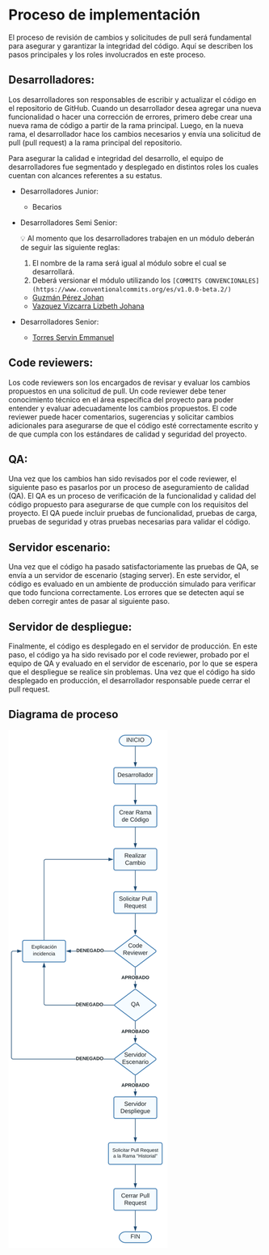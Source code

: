 # Proceso de implementación

El proceso de revisión de cambios y solicitudes de pull será fundamental para asegurar y garantizar la integridad del código. Aquí se describen los pasos principales y los roles involucrados en este proceso.

## Desarrolladores:

Los desarrolladores son responsables de escribir y actualizar el código en el repositorio de GitHub. Cuando un desarrollador desea agregar una nueva funcionalidad o hacer una corrección de errores, primero debe crear una nueva rama de código a partir de la rama principal. Luego, en la nueva rama, el desarrollador hace los cambios necesarios y envía una solicitud de pull (pull request) a la rama principal del repositorio.

Para asegurar la calidad e integridad del desarrollo, el equipo de desarrolladores fue segmentado y desplegado en distintos roles los cuales cuentan con alcances referentes a su estatus.

- Desarrolladores Junior:
    - Becarios
- Desarrolladores Semi Senior:
    
    <aside>
    💡 Al momento que los desarrolladores trabajen en un módulo deberán de seguir las siguiente reglas:
    
    1. El nombre de la rama será igual al módulo sobre el cual se desarrollará.
    2. Deberá versionar el módulo utilizando los `[COMMITS CONVENCIONALES](https://www.conventionalcommits.org/es/v1.0.0-beta.2/)`
    </aside>
    
    - [Guzmán Pérez Johan](https://github.com/JohanKrauss)
    - [Vazquez Vizcarra Lizbeth Johana](https://github.com/jl-yhun)
- Desarrolladores Senior:
    - [Torres Servin Emmanuel](https://github.com/Byteshot)

## Code reviewers:

Los code reviewers son los encargados de revisar y evaluar los cambios propuestos en una solicitud de pull. Un code reviewer debe tener conocimiento técnico en el área específica del proyecto para poder entender y evaluar adecuadamente los cambios propuestos. El code reviewer puede hacer comentarios, sugerencias y solicitar cambios adicionales para asegurarse de que el código esté correctamente escrito y de que cumpla con los estándares de calidad y seguridad del proyecto.

## QA:

Una vez que los cambios han sido revisados por el code reviewer, el siguiente paso es pasarlos por un proceso de aseguramiento de calidad (QA). El QA es un proceso de verificación de la funcionalidad y calidad del código propuesto para asegurarse de que cumple con los requisitos del proyecto. El QA puede incluir pruebas de funcionalidad, pruebas de carga, pruebas de seguridad y otras pruebas necesarias para validar el código.

## Servidor escenario:

Una vez que el código ha pasado satisfactoriamente las pruebas de QA, se envía a un servidor de escenario (staging server). En este servidor, el código es evaluado en un ambiente de producción simulado para verificar que todo funciona correctamente. Los errores que se detecten aquí se deben corregir antes de pasar al siguiente paso.

## Servidor de despliegue:

Finalmente, el código es desplegado en el servidor de producción. En este paso, el código ya ha sido revisado por el code reviewer, probado por el equipo de QA y evaluado en el servidor de escenario, por lo que se espera que el despliegue se realice sin problemas. Una vez que el código ha sido desplegado en producción, el desarrollador responsable puede cerrar el pull request.

## Diagrama de proceso

![Diagrama](img/process-diagram.svg)